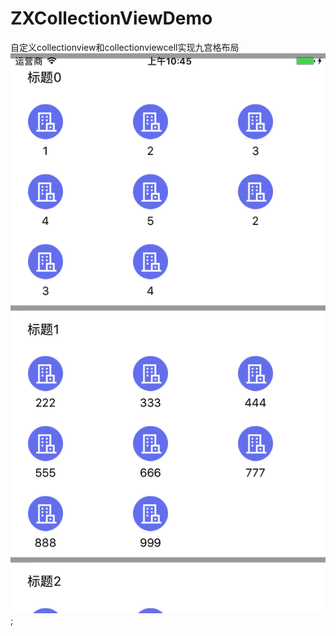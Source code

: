 # ZXCollectionViewDemo
自定义collectionview和collectionviewcell实现九宫格布局
![image](https://github.com/zxm11/ZXCollectionViewDemo/blob/master/Simulator%20Screen%20Shot%202017年8月1日%20上午10.45.20.png);
